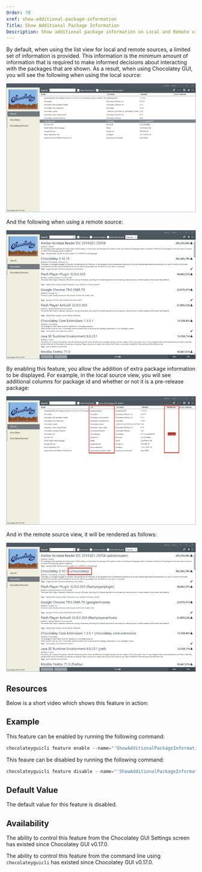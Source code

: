 ```yaml
---
Order: 70
xref: show-additional-package-information
Title: Show Additional Package Information
Description: Show additional package information on Local and Remote views.
---
```


By default, when using the list view for local and remote sources, a limited set of information is provided.  This
information is the minimum amount of information that is required to make informed decisions about interacting with the
packages that are shown.  As a result, when using Chocolatey GUI, you will see the following when using the local
source:

![Show Additional Package Information Disabled 1](/assets/images/chocolatey-gui/feature_show_additional_package_information_disabled_1.png "Show Additional Package Information Disabled 1")

And the following when using a remote source:

![Show Additional Package Information Disabled 2](/assets/images/chocolatey-gui/feature_show_additional_package_information_disabled_2.png "Show Additional Package Information Disabled 2")

By enabling this feature, you allow the addition of extra package information to be displayed.  For example, in the
local source view, you will see additional columns for package id and whether or not it is a pre-release package:

![Show Additional Package Information Enabled 1](/assets/images/chocolatey-gui/feature_show_additional_package_information_enabled_1.png "Show Additional Package Information Enabled 1")

And in the remote source view, it will be rendered as follows:

![Show Additional Package Information Enabled 2](/assets/images/chocolatey-gui/feature_show_additional_package_information_enabled_2.png "Show Additional Package Information Enabled 2")

## Resources

Below is a short video which shows this feature in action:

## Example

This feature can be enabled by running the following command:

```powershell
chocolateyguicli feature enable --name="'ShowAdditionalPackageInformation'"
```

This feaure can be disabled by running the following command:

```powershell
chocolateyguicli feature disable --name="'ShowAdditionalPackageInformation'"
```

## Default Value

The default value for this feature is disabled.

## Availability

The ability to control this feature from the Chocolatey GUI Settings screen has existed since Chocolatey GUI v0.17.0.

The ability to control this feature from the command line using `chocolateyguicli` has existed since Chocolatey GUI
v0.17.0.
